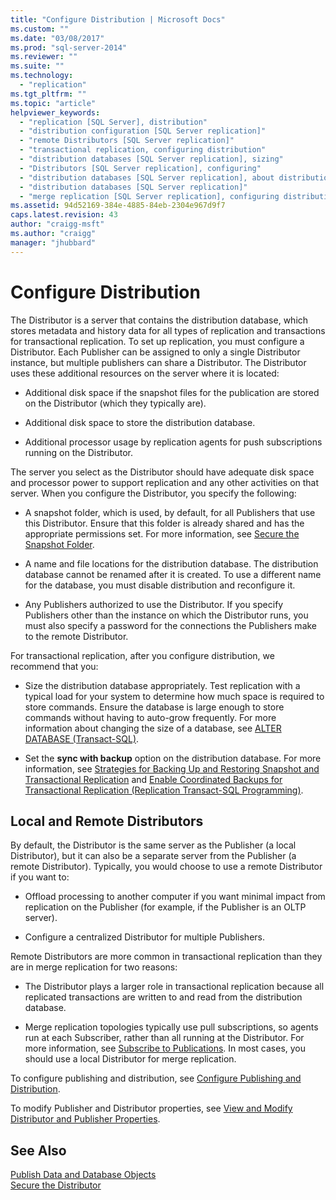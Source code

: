 ```yaml
---
title: "Configure Distribution | Microsoft Docs"
ms.custom: ""
ms.date: "03/08/2017"
ms.prod: "sql-server-2014"
ms.reviewer: ""
ms.suite: ""
ms.technology: 
  - "replication"
ms.tgt_pltfrm: ""
ms.topic: "article"
helpviewer_keywords: 
  - "replication [SQL Server], distribution"
  - "distribution configuration [SQL Server replication]"
  - "remote Distributors [SQL Server replication]"
  - "transactional replication, configuring distribution"
  - "distribution databases [SQL Server replication], sizing"
  - "Distributors [SQL Server replication], configuring"
  - "distribution databases [SQL Server replication], about distribution databases"
  - "distribution databases [SQL Server replication]"
  - "merge replication [SQL Server replication], configuring distribution"
ms.assetid: 94d52169-384e-4885-84eb-2304e967d9f7
caps.latest.revision: 43
author: "craigg-msft"
ms.author: "craigg"
manager: "jhubbard"
---
```

# Configure Distribution
  The Distributor is a server that contains the distribution database, which stores metadata and history data for all types of replication and transactions for transactional replication. To set up replication, you must configure a Distributor. Each Publisher can be assigned to only a single Distributor instance, but multiple publishers can share a Distributor. The Distributor uses these additional resources on the server where it is located:  
  
-   Additional disk space if the snapshot files for the publication are stored on the Distributor (which they typically are).  
  
-   Additional disk space to store the distribution database.  
  
-   Additional processor usage by replication agents for push subscriptions running on the Distributor.  
  
 The server you select as the Distributor should have adequate disk space and processor power to support replication and any other activities on that server. When you configure the Distributor, you specify the following:  
  
-   A snapshot folder, which is used, by default, for all Publishers that use this Distributor. Ensure that this folder is already shared and has the appropriate permissions set. For more information, see [Secure the Snapshot Folder](security/secure-the-snapshot-folder.md).  
  
-   A name and file locations for the distribution database. The distribution database cannot be renamed after it is created. To use a different name for the database, you must disable distribution and reconfigure it.  
  
-   Any Publishers authorized to use the Distributor. If you specify Publishers other than the instance on which the Distributor runs, you must also specify a password for the connections the Publishers make to the remote Distributor.  
  
 For transactional replication, after you configure distribution, we recommend that you:  
  
-   Size the distribution database appropriately. Test replication with a typical load for your system to determine how much space is required to store commands. Ensure the database is large enough to store commands without having to auto-grow frequently. For more information about changing the size of a database, see [ALTER DATABASE &#40;Transact-SQL&#41;](/sql/t-sql/statements/alter-database-transact-sql).  
  
-   Set the **sync with backup** option on the distribution database. For more information, see [Strategies for Backing Up and Restoring Snapshot and Transactional Replication](administration/strategies-for-backing-up-and-restoring-snapshot-and-transactional-replication.md) and [Enable Coordinated Backups for Transactional Replication &#40;Replication Transact-SQL Programming&#41;](administration/enable-coordinated-backups-for-transactional-replication.md).  
  
## Local and Remote Distributors  
 By default, the Distributor is the same server as the Publisher (a local Distributor), but it can also be a separate server from the Publisher (a remote Distributor). Typically, you would choose to use a remote Distributor if you want to:  
  
-   Offload processing to another computer if you want minimal impact from replication on the Publisher (for example, if the Publisher is an OLTP server).  
  
-   Configure a centralized Distributor for multiple Publishers.  
  
 Remote Distributors are more common in transactional replication than they are in merge replication for two reasons:  
  
-   The Distributor plays a larger role in transactional replication because all replicated transactions are written to and read from the distribution database.  
  
-   Merge replication topologies typically use pull subscriptions, so agents run at each Subscriber, rather than all running at the Distributor. For more information, see [Subscribe to Publications](subscribe-to-publications.md). In most cases, you should use a local Distributor for merge replication.  
  
 To configure publishing and distribution, see [Configure Publishing and Distribution](configure-publishing-and-distribution.md).  
  
 To modify Publisher and Distributor properties, see [View and Modify Distributor and Publisher Properties](view-and-modify-distributor-and-publisher-properties.md).  
  
## See Also  
 [Publish Data and Database Objects](publish/publish-data-and-database-objects.md)   
 [Secure the Distributor](security/secure-the-distributor.md)  
  
  
